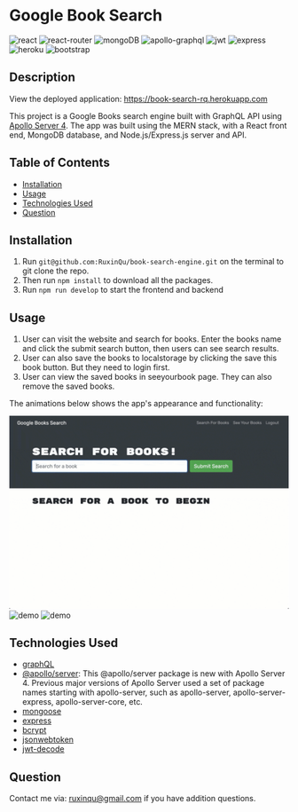 # Google Book Search

![react](https://img.shields.io/badge/React-20232A?style=for-the-badge&logo=react&logoColor=61DAFB)
![react-router](https://img.shields.io/badge/React_Router-CA4245?style=for-the-badge&logo=react-router&logoColor=white)
![mongoDB](https://img.shields.io/badge/MongoDB-4EA94B?style=for-the-badge&logo=mongodb&logoColor=white)
![apollo-graphql](https://img.shields.io/badge/Apollo%20GraphQL-311C87?&style=for-the-badge&logo=Apollo%20GraphQL&logoColor=white)
![jwt](https://img.shields.io/badge/JWT-000000?style=for-the-badge&logo=JSON%20web%20tokens&logoColor=white)
![express](https://img.shields.io/badge/Express.js-000000?style=for-the-badge&logo=express&logoColor=white)
![heroku](https://img.shields.io/badge/Heroku-430098?style=for-the-badge&logo=heroku&logoColor=white)
![bootstrap](https://img.shields.io/badge/Bootstrap-563D7C?style=for-the-badge&logo=bootstrap&logoColor=white)
## Description
View the deployed application: https://book-search-rq.herokuapp.com


This project is a Google Books search engine built with GraphQL API using [Apollo Server 4](https://www.apollographql.com/docs/apollo-server/migration/). The app was built using the MERN stack, with a React front end, MongoDB database, and Node.js/Express.js server and API. 

## Table of Contents
- [Installation](#installation)
- [Usage](#usage)
- [Technologies Used](#technologies-used)
- [Question](#question)

## Installation

1. Run `git@github.com:RuxinQu/book-search-engine.git` on the terminal to git clone the repo.
2. Then run `npm install` to download all the packages.
3. Run `npm run develop` to start the frontend and backend

## Usage

1. User can visit the website and search for books. Enter the books name and click the submit search button, then users can see search results.
2. User can also save the books to localstorage by clicking the save this book button. But they need to login first.
3. User can view the saved books in seeyourbook page. They can also remove the saved books.

The animations below shows the app's appearance and functionality:

![demo](./assets/21-mern-homework-demo-01.gif)
![demo](./assets/21-mern-homework-demo-02.gif)
![demo](./assets/21-mern-homework-demo-03.gif)

## Technologies Used

- [graphQL](https://graphql.org)
- [@apollo/server](https://www.npmjs.com/package/@apollo/server): This @apollo/server package is new with Apollo Server 4. Previous major versions of Apollo Server used a set of package names starting with apollo-server, such as apollo-server, apollo-server-express, apollo-server-core, etc.
- [mongoose](https://mongoosejs.com)
- [express](https://expressjs.com)
- [bcrypt](https://www.npmjs.com/package/bcrypt)
- [jsonwebtoken](https://www.npmjs.com/package/jsonwebtoken)
- [jwt-decode](https://www.npmjs.com/package/jwt-decode)
## Question

 Contact me via: ruxinqu@gmail.com if you have addition questions.
